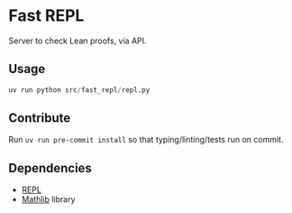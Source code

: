 # Fast REPL

Server to check Lean proofs, via API.

## Usage

```python
uv run python src/fast_repl/repl.py
```

## Contribute

Run `uv run pre-commit install` so that typing/linting/tests run on commit.

## Dependencies

- [REPL](https://github.com/leanprover-community/repl)
- [Mathlib](https://github.com/leanprover-community/mathlib4) library
